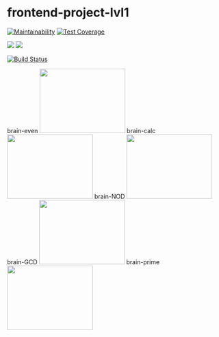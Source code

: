 # frontend-project-lvl1
[![Maintainability](https://api.codeclimate.com/v1/badges/a99a88d28ad37a79dbf6/maintainability)](https://codeclimate.com/github/codeclimate/codeclimate/maintainability)
[![Test Coverage](https://api.codeclimate.com/v1/badges/a99a88d28ad37a79dbf6/test_coverage)](https://codeclimate.com/github/codeclimate/codeclimate/test_coverage)

<a href="https://codeclimate.com/github/steshi/frontend-project-lvl1/maintainability"><img src="https://api.codeclimate.com/v1/badges/6a9a5481b553a6d01021/maintainability" /></a>
<a href="https://codeclimate.com/github/steshi/frontend-project-lvl1/test_coverage"><img src="https://api.codeclimate.com/v1/badges/6a9a5481b553a6d01021/test_coverage" /></a>



[![Build Status](https://travis-ci.org/steshi/frontend-project-lvl1.svg?branch=master)](https://travis-ci.org/steshi/frontend-project-lvl1)


brain-even <a href="https://asciinema.org/a/T64UJvALFuDzLmJdd2A2h5u6X" target="_blank"><img src="https://asciinema.org/a/T64UJvALFuDzLmJdd2A2h5u6X.svg" width="200" height="150"/></a>
brain-calc <a href="https://asciinema.org/a/HLIjDpAnOnrRcpywxTOsLOSUH" target="_blank"><img src="https://asciinema.org/a/HLIjDpAnOnrRcpywxTOsLOSUH.svg" width="200" height="150"/></a>
brain-NOD <a href="https://asciinema.org/a/PeR35QDh5q6ZhULNu8FHcsMtR" target="_blank"><img src="https://asciinema.org/a/PeR35QDh5q6ZhULNu8FHcsMtR.svg" width="200" height="150"/></a>
brain-GCD <a href="https://asciinema.org/a/2XmcCwOehaQDSfVQFn1TC88qq" target="_blank"><img src="https://asciinema.org/a/2XmcCwOehaQDSfVQFn1TC88qq.svg" width="200" height="150"/></a>
brain-prime <a href="https://asciinema.org/a/vKf7GBqpcnUpc3LnyML6y0o2b" target="_blank"><img src="https://asciinema.org/a/vKf7GBqpcnUpc3LnyML6y0o2b.svg" width="200" height="150"/></a>
